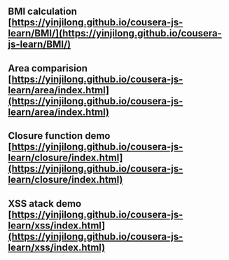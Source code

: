 ## BMI calculation  [https://yinjilong.github.io/cousera-js-learn/BMI/](https://yinjilong.github.io/cousera-js-learn/BMI/)
## Area comparision [https://yinjilong.github.io/cousera-js-learn/area/index.html](https://yinjilong.github.io/cousera-js-learn/area/index.html)

## Closure function demo [https://yinjilong.github.io/cousera-js-learn/closure/index.html](https://yinjilong.github.io/cousera-js-learn/closure/index.html)

## XSS atack demo [https://yinjilong.github.io/cousera-js-learn/xss/index.html](https://yinjilong.github.io/cousera-js-learn/xss/index.html)